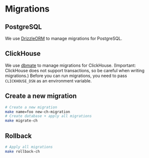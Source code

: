 # Migrations

## PostgreSQL

We use [DrizzleORM](https://github.com/drizzle-team/drizzle-orm) to manage migrations for PostgreSQL.

## ClickHouse

We use [dbmate](https://github.com/amacneil/dbmate) to manage migrations for ClickHouse. (Important: ClickHouse does not support transactions, so be careful when writing migrations.)
Before you can run migrations, you need to pass `CLICKHOUSE_DSN` as an environment variable.

## Create a new migration

```sh
# Create a new migration
make name=foo new-ch-migration
# Create database + apply all migrations
make migrate-ch
```

## Rollback

```sh
# Apply all migrations
make rollback-ch
```
